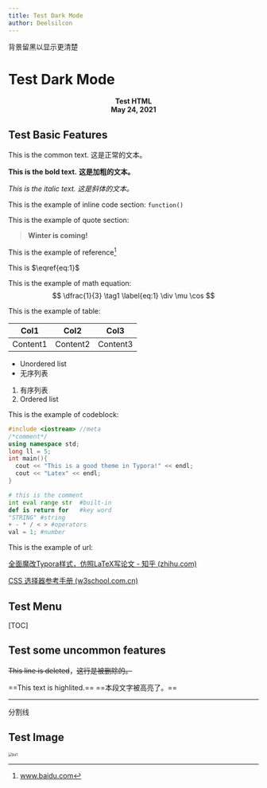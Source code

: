 ```yaml
---
title: Test Dark Mode
author: Deelsilcon
---
```


背景留黑以显示更清楚

# Test Dark Mode

<center><b> Test HTML</b></center>

<center>
  <b>  May 24, 2021</b>
</center>



##  Test Basic Features

This is the common text.  		这是正常的文本。

**This is the bold text.**	 	 **这是加粗的文本。**

*This is the italic text.*		     *这是斜体的文本。*



This is the example of inline code section: `function()`



This is the example of quote section: 

> **Winter is coming!**



This is the example of reference[^1] 

This is $\eqref{eq:1}$

[^1]: www.baidu.com



This is the example of math equation:
$$
 \dfrac{1}{3} \tag1 \label{eq:1} \div \mu \cos
$$


This is the example of table:

| Col1     |   Col2   | Col3     |
| -------- | :------: | -------- |
| Content1 | Content2 | Content3 |





- Unordered list
- 无序列表



1. 有序列表
2. Ordered list

This is the example of codeblock:

```c++
#include <iostream> //meta
/*comment*/
using namespace std;
long ll = 5;
int main(){
  cout << "This is a good theme in Typora!" << endl;
  cout << "Latex" << endl;
}
```

```python
# this is the comment
int eval range str	#built-in 
def is return for   #key word
"STRING" #string
+ - * / < > #operators
val = 1; #number
```







This is the example of url:

[全面魔改Typora样式，仿照LaTeX写论文 - 知乎 (zhihu.com)](https://zhuanlan.zhihu.com/p/357096043)

[CSS 选择器参考手册 (w3school.com.cn)](https://www.w3school.com.cn/cssref/css_selectors.asp)

## Test Menu

[TOC]

## Test some uncommon features

~~This line is deleted~~，~~这行是被删除的。~~

==This text is highlited.== ==本段文字被高亮了。==

<!--Comment ok???-->

---

分割线

## Test Image

<img src="https://i.loli.net/2021/05/24/CfEiuT4GnIFtyPQ.jpg" alt="bz1" style="zoom:50%;" />
